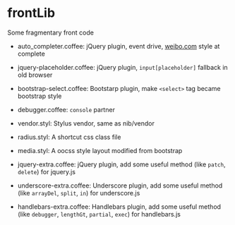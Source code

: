 # frontLib

Some fragmentary front code

* auto_completer.coffee: jQuery plugin, event drive, [weibo.com](http://weibo.com) style at complete
* jquery-placeholder.coffee: jQuery plugin, `input[placeholder]` fallback in old browser
* bootstrap-select.coffee: Bootstarp plugin, make `<select>` tag became bootstrap style
* debugger.coffee: `console` partner

* vendor.styl: Stylus vendor, same as nib/vendor

* radius.styl: A shortcut css class file
* media.styl: A oocss style layout modified from bootstrap

* jquery-extra.coffee: jQuery plugin, add some useful method (like `patch`, `delete`) for jquery.js
* underscore-extra.coffee: Underscore plugin, add some useful method (like `arrayDel`, `split`, `in`) for underscore.js
* handlebars-extra.coffee: Handlebars plugin, add some useful method (like `debugger`, `lengthGt`, `partial`, `exec`) for handlebars.js
